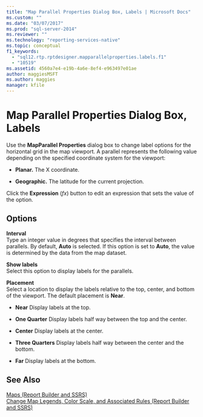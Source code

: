 ```yaml
---
title: "Map Parallel Properties Dialog Box, Labels | Microsoft Docs"
ms.custom: ""
ms.date: "03/07/2017"
ms.prod: "sql-server-2014"
ms.reviewer: ""
ms.technology: "reporting-services-native"
ms.topic: conceptual
f1_keywords: 
  - "sql12.rtp.rptdesigner.mapparallelproperties.labels.f1"
  - "10519"
ms.assetid: 4560a7e4-e19b-4a6e-8ef4-e963497e01ae
author: maggiesMSFT
ms.author: maggies
manager: kfile
---
```

# Map Parallel Properties Dialog Box, Labels
  Use the **MapParallel Properties** dialog box to change label options for the horizontal grid in the map viewport. A parallel represents the following value depending on the specified coordinate system for the viewport:  
  
-   **Planar.** The X coordinate.  
  
-   **Geographic.** The latitude for the current projection.  
  
 Click the **Expression** (*fx*) button to edit an expression that sets the value of the option.  
  
## Options  
 **Interval**  
 Type an integer value in degrees that specifies the interval between parallels. By default, **Auto** is selected. If this option is set to **Auto**, the value is determined by the data from the map dataset.  
  
 **Show labels**  
 Select this option to display labels for the parallels.  
  
 **Placement**  
 Select a location to display the labels relative to the top, center, and bottom of the viewport. The default placement is **Near**.  
  
-   **Near** Display labels at the top.  
  
-   **One Quarter** Display labels half way between the top and the center.  
  
-   **Center** Display labels at the center.  
  
-   **Three Quarters** Display labels half way between the center and the bottom.  
  
-   **Far** Display labels at the bottom.  
  
## See Also  
 [Maps &#40;Report Builder and SSRS&#41;](report-design/maps-report-builder-and-ssrs.md)   
 [Change Map Legends, Color Scale, and Associated Rules &#40;Report Builder and SSRS&#41;](report-design/change-map-legends-color-scale-and-associated-rules-report-builder-and-ssrs.md)  
  
  

